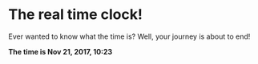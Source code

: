 # The real time clock!

Ever wanted to know what the time is? Well, your journey is about to end!

**The time is Nov 21, 2017, 10:23**